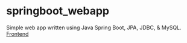 # springboot_webapp
Simple web app written using Java Spring Boot, JPA, JDBC, & MySQL.  
[Frontend](https://github.com/leohhhn/crub_webapp_springboot_fe)